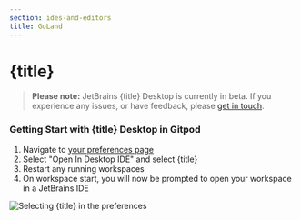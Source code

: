```yaml
---
section: ides-and-editors
title: GoLand
---
```


<script context="module">
  export const prerender = true;
</script>

# {title}

> **Please note:** JetBrains {title} Desktop is currently in beta. If you experience any issues, or have feedback, please [get in touch](https://www.gitpod.io/support).

### Getting Start with {title} Desktop in Gitpod

1. Navigate to [your preferences page](https://gitpod.io/preferences)
2. Select "Open In Desktop IDE" and select {title}
3. Restart any running workspaces
4. On workspace start, you will now be prompted to open your workspace in a JetBrains IDE

<img class="shadow-medium w-full rounded-xl max-w-3xl mt-x-small" alt="Selecting {title} in the preferences" src="/images/editors/goland.gif">
